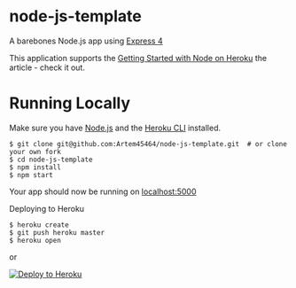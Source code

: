 # node-js-template

A barebones Node.js app using 
<a href="http://expressjs.com/" rel="nofollow">Express 4</a>

This application supports the  <a href="https://devcenter.heroku.com/articles/getting-started-with-nodejs" rel="nofollow">Getting Started with Node on Heroku</a>  the article  - check it out.

# Running Locally
<p dir="auto">Make sure you have <a href="http://nodejs.org/" rel="nofollow">Node.js</a> and the <a href="https://cli.heroku.com/" rel="nofollow">Heroku CLI</a> installed.</p>

    $ git clone git@github.com:Artem45464/node-js-template.git  # or clone your own fork
    $ cd node-js-template
    $ npm install 
    $ npm start


Your app should now be running on  <a href="http://localhost:5000/" rel="nofollow">localhost:5000</a>


Deploying to Heroku 

    $ heroku create
    $ git push heroku master  
    $ heroku open
or 
    
<a href="https://www.heroku.com/home" rel="nofollow">
    <img src="https://camo.githubusercontent.com/a45640b9f85b4daa9a7c8b106e324e58d2114cccd227df20185a04d931411701/68747470733a2f2f7777772e6865726f6b7563646e2e636f6d2f6465706c6f792f627574746f6e2e706e67" alt="Deploy to Heroku" data-canonical-src="https://www.herokucdn.com/deploy/button.png" style="max-width: 100%;">
</a>
